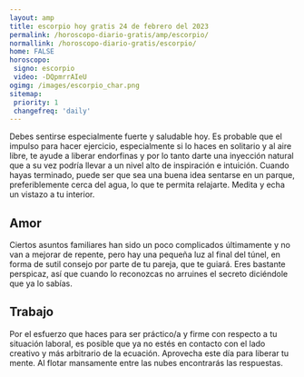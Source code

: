 ```yaml
---
layout: amp
title: escorpio hoy gratis 24 de febrero del 2023 
permalink: /horoscopo-diario-gratis/amp/escorpio/
normallink: /horoscopo-diario-gratis/escorpio/
home: FALSE
horoscopo:
 signo: escorpio
 video: -DQpmrrAIeU
ogimg: /images/escorpio_char.png
sitemap:
 priority: 1
 changefreq: 'daily'
---
```



Debes sentirse especialmente fuerte y saludable hoy. Es probable que el impulso para hacer ejercicio, especialmente si lo haces en solitario y al aire libre, te ayude a liberar endorfinas y por lo tanto darte una inyección natural que a su vez podría llevar a un nivel alto de inspiración e intuición. Cuando hayas terminado, puede ser que sea una buena idea sentarse en un parque, preferiblemente cerca del agua, lo que te permita relajarte. Medita y echa un vistazo a tu interior.

## Amor

Ciertos asuntos familiares han sido un poco complicados últimamente y no van a mejorar de repente, pero hay una pequeña luz al final del túnel, en forma de sutil consejo por parte de tu pareja, que te guiará. Eres bastante perspicaz, así que cuando lo reconozcas no arruines el secreto diciéndole que ya lo sabías.

## Trabajo

Por el esfuerzo que haces para ser práctico/a y firme con respecto a tu situación laboral, es posible que ya no estés en contacto con el lado creativo y más arbitrario de la ecuación. Aprovecha este día para liberar tu mente. Al flotar mansamente entre las nubes encontrarás las respuestas.